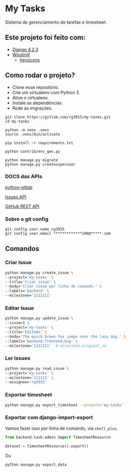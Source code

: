 # My Tasks

Sistema de gerenciamento de tarefas e timesheet.

## Este projeto foi feito com:

* [Django 4.2.3](https://www.djangoproject.com/)
* [Windmill](https://github.com/estevanmaito/windmill-dashboard)
    * [heroicons](https://heroicons.dev/)

## Como rodar o projeto?

* Clone esse repositório.
* Crie um virtualenv com Python 3.
* Ative o virtualenv.
* Instale as dependências.
* Rode as migrações.

```
git clone https://gitlab.com/rg3915/my-tasks.git
cd my-tasks

python -m venv .venv
source .venv/bin/activate

pip install -r requirements.txt

python contrib/env_gen.py

python manage.py migrate
python manage.py createsuperuser
```

### DOCS das APIs

[python-gitlab](https://python-gitlab.readthedocs.io/en/stable/)

[Issues API](https://docs.gitlab.com/ee/api/issues.html)

[GitHub REST API](https://docs.github.com/en/rest/issues?apiVersion=2022-11-28#create-an-issue)

### Sobre o git config

```
git config user.name rg3915
git config user.email *************100@*****.com
```

## Comandos

### Criar Issue

```bash
python manage.py create_issue \
--project='my-tasks' \
--title='Criar issue' \
--body='Criar issue por linha de comando.' \
--labels='backend' \
--milestone='1111111'
```

### Editar Issue

```bash
python manage.py update_issue \
--issue=1 \
--project='my-tasks' \
--title='Editado' \
--body='The quick brown fox jumps over the lazy dog.' \
--labels='backend,frontend,bug' \
--milestone='1111111'  # milestone.original_id
```

### Ler Issues

```bash
python manage.py read_issue \
--project='my-tasks' \
--milestone='111111' \
--assignee='rg3915'
```

### Exportar timesheet

```bash
python manage.py export_timesheet --project='my-tasks'
```

### Exportar com django-import-export

Vamos fazer isso por linha de comando, via `shell_plus`.

```python
from backend.task.admin import TimesheetResource

dataset = TimesheetResource().export()
```

Ou

```bash
python manage.py export_data
```